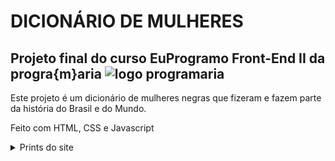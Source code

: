 # DICIONÁRIO DE MULHERES

## Projeto final do curso EuProgramo Front-End II da progra{m}aria <img src="https://www.programaria.org/wp-content/uploads/2015/08/logo-04.png" alt="logo programaria"/>

Este projeto é um dicionário de mulheres negras que fizeram e fazem parte da história do Brasil e do Mundo.

Feito com HTML, CSS e Javascript

<details>
 <summary>Prints do site</summary>
       <h3>Demonstração da página:</h3>  

     <img src="/prints-da-pagina/pag-demo1.png" alt="print de demonstração da página"/> 
      <img src="/prints-da-pagina/pag-demo2.png" alt="print de demonstração da página"/>
      
      Tela responsiva:
      
      <img src="/prints-da-pagina/pag-demo3.png" alt="print de demonstração da página"/> 
     <img src="/prints-da-pagina/pag-demo4.png" alt="print de demonstração da página"/>  
      <img src="/prints-da-pagina/pag-demo5.png" alt="print de demonstração da página"/>
</details>
